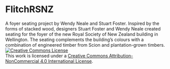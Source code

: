 # FlitchRSNZ
A foyer seating project by Wendy Neale and Stuart Foster.
Inspired by the forms of stacked wood, designers Stuart Foster and Wendy Neale created seating for the foyer of the new Royal Society of New Zealand building in Wellington. The seating complements the building’s colours with a combination of engineered timber from Scion and plantation-grown timbers.
<a rel="license" href="http://creativecommons.org/licenses/by-nc/4.0/"><img alt="Creative Commons License" style="border-width:0" src="https://i.creativecommons.org/l/by-nc/4.0/88x31.png" /></a><br />This work is licensed under a <a rel="license" href="http://creativecommons.org/licenses/by-nc/4.0/">Creative Commons Attribution-NonCommercial 4.0 International License</a>.
